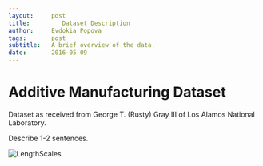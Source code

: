 ```yaml
---
layout:     post
title:         Dataset Description
author:     Evdokia Popova
tags: 		post
subtitle:  	A brief overview of the data.
date:       2016-05-09
---
```

<!-- Start Writing Below in Markdown -->

# Additive Manufacturing Dataset

Dataset as received from George T. (Rusty) Gray III of Los Alamos National Laboratory.

Describe 1-2 sentences.

![LengthScales](/EAB-AM-Project/img/AMData.png)